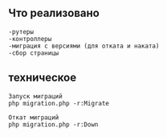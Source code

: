 
## Что реализовано
```
-рутеры
-контроллеры
-миграция с версиями (для отката и наката)
-сбор страницы
```

## техническое
```
Запуск миграций
php migration.php -r:Migrate 

Откат миграций
php migration.php -r:Down
```
